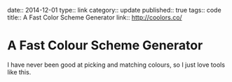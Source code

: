date:: 2014-12-01
type:: link
category:: update
published:: true
tags:: code
title:: A Fast Color Scheme Generator
link:: http://coolors.co/

# A Fast Colour Scheme Generator

I have never been good at picking and matching colours, so I just love tools like this. 
